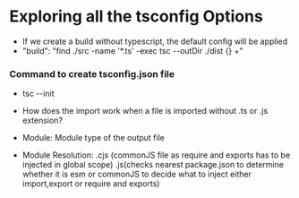 # Exploring all the tsconfig Options

- If we create a build without typescript, the default config will be applied
- "build": "find ./src -name '*.ts' -exec tsc --outDir ./dist {} +"

### Command to create tsconfig.json file
- tsc --init


- How does the import work when a file is imported without .ts or .js extension?

- Module: Module type of the output file 
- Module Resolution: .cjs (commonJS file as require and exports has to be injected in global scope) .js(checks nearest package.json to determine whether it is esm or commonJS to decide what to inject either import,export or require and exports)